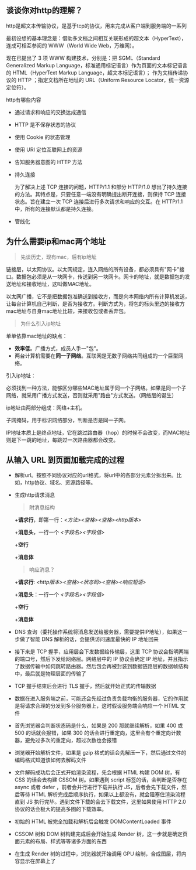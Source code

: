 ## 谈谈你对http的理解？

http是超文本传输协议，是基于tcp的协议，用来完成从客户端到服务端的一系列



最初设想的基本理念是：借助多文档之间相互关联形成的超文本（HyperText），连成可相互参阅的 WWW（World Wide Web，万维网）。

现在已提出了 3 项 WWW 构建技术，分别是：把 SGML（Standard Generalized Markup Language，标准通用标记语言）作为页面的文本标记语言的 HTML（HyperText Markup Language，超文本标记语言）；
作为文档传递协议的 HTTP ；指定文档所在地址的 URL（Uniform Resource Locator，统一资源定位符）。



http有哪些内容

- 通过请求和响应的交换达成通信

- HTTP 是不保存状态的协议

- 使用 Cookie 的状态管理

- 使用 URI 定位互联网上的资源

- 告知服务器意图的 HTTP 方法

- 持久连接

  为了解决上述 TCP 连接的问题，HTTP/1.1 和部分 HTTP/1.0 想出了持久连接的方法。其特点是，只要任意一端没有明确提出断开连接，则保持 TCP 连接状态。旨在建立一次 TCP 连接后进行多次请求和响应的交互。在 HTTP/1.1 中，所有的连接默认都是持久连接。

- 管线化



## 为什么需要ip和mac两个地址

> 先谈历史，现有mac，后有ip地址

链接层，以太网协议。以太网规定，连入网络的所有设备，都必须具有"网卡"接口。数据包必须是从一块网卡，传送到另一块网卡。网卡的地址，就是数据包的发送地址和接收地址，这叫做MAC地址。  

以太网广播，它不是把数据包准确送到接收方，而是向本网络内所有计算机发送，让每台计算机自己判断，是否为接收方。判断方式为，将包的标头里边的接收方mac地址与自身mac地址比较，来接收包或者丢弃包。

> 为什么引入ip地址

单单依靠mac地址的缺点：

- **效率低**。广播方式，成员人手一"包"。
- 两台计算机需要在**同一子网络**。互联网是无数子网络共同组成的一个巨型网络。

引入ip地址：

必须找到一种方法，能够区分哪些MAC地址属于同一个子网络。如果是同一个子网络，就采用广播方式发送，否则就采用"路由"方式发送。（网络层的诞生）

ip地址由两部分组成：网络+主机。

子网掩码，用于标识网络部分，判断是否是同一子网。



IP地址本质上是终点地址，它在跳过路由器（hop）的时候不会改变，而MAC地址则是下一跳的地址，每跳过一次路由器都会改变。



## 从输入 URL 到页面加载完成的过程

- 解析url。按照不同协议对应的url格式，将url中的各部分元素分拆出来。比如，http协议、域名、资源路径等。

- 生成http请求消息

  > 附消息结构

  +**请求行**，即第一行：*<方法><空格><URI><空格><http版本>*

  +**消息头**，一行一个 *<字段名><字段值>*

  +**空行**

  +**消息体**

  > 响应消息？

  +**请求行**: *<http版本><空格><状态码><空格><响应短语>*

  +**消息头**：一行一个 *<字段名><字段值>*

  +**空行**

  +**消息体**

- DNS 查询（委托操作系统将消息发送给服务器，需要提供IP地址），如果这一步做了智能 DNS 解析的话，会提供访问速度最快的 IP 地址回来

-  接下来是 TCP 握手，应用层会下发数据给传输层，这里 TCP 协议会指明两端的端口号，然后下发给网络层。网络层中的 IP 协议会确定 IP 地址，并且指示了数据传输中如何跳转路由器。然后包会再被封装到数据链路层的数据帧结构中，最后就是物理层面的传输了

- TCP 握手结束后会进行 TLS 握手，然后就开始正式的传输数据

- 数据在进入服务端之前，可能还会先经过负责负载均衡的服务器，它的作用就是将请求合理的分发到多台服务器上，这时假设服务端会响应一个 HTML 文件

- 首先浏览器会判断状态码是什么，如果是 200 那就继续解析，如果 400 或 500 的话就会报错，如果 300 的话会进行重定向，这里会有个重定向计数器，避免过多次的重定向，超过次数也会报错

- 浏览器开始解析文件，如果是 gzip 格式的话会先解压一下，然后通过文件的编码格式知道该如何去解码文件

- 文件解码成功后会正式开始渲染流程，先会根据 HTML 构建 DOM 树，有 CSS 的话会去构建 CSSOM 树。如果遇到 script 标签的话，会判断是否存在 async 或者 defer ，前者会并行进行下载并执行 JS，后者会先下载文件，然后等待 HTML 解析完成后顺序执行，如果以上都没有，就会阻塞住渲染流程直到 JS 执行完毕。遇到文件下载的会去下载文件，这里如果使用 HTTP 2.0 协议的话会极大的提高多图的下载效率。

- 初始的 HTML 被完全加载和解析后会触发 DOMContentLoaded 事件

- CSSOM 树和 DOM 树构建完成后会开始生成 Render 树，这一步就是确定页面元素的布局、样式等等诸多方面的东西

- 在生成 Render 树的过程中，浏览器就开始调用 GPU 绘制，合成图层，将内容显示在屏幕上了





































































































































































